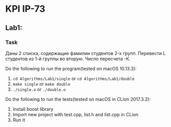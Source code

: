 # KPI IP-73

## Lab1:
### Task
Даны 2 списка, содержащие фамилии 
студентов 2-х групп. Перевести L 
студентов из 1-й группы во вторую. 
Число пересчета -К.

Do the following to run the program(tested on macOS 10.13.3):
1. `cd Algorithms/Lab1/single` or `cd Algorithms/Lab1/double`
2. `make single` or `make double`
3. `./single.o` or `./double.o`

Do the following to run the tests(tested on macOS in CLion 2017.3.2):
1. Install boost library
2. Import new project with test.cpp, list.h and list.cpp in CLion
3. Run it
